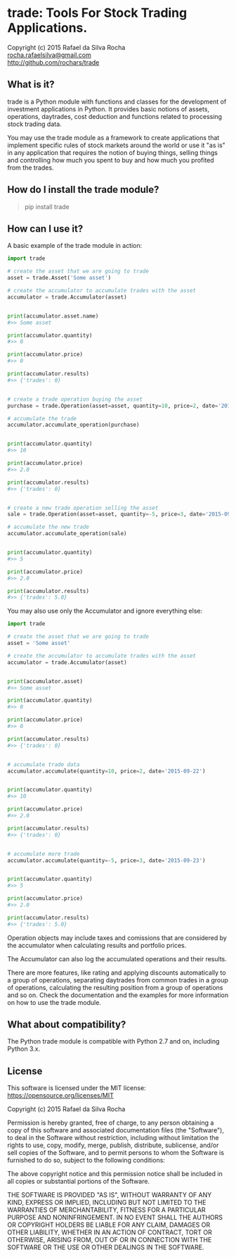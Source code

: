 trade: Tools For Stock Trading Applications.
============================================
Copyright (c) 2015 Rafael da Silva Rocha  
rocha.rafaelsilva@gmail.com  
http://github.com/rochars/trade


What is it?
-----------
trade is a Python module with functions and classes for the development
of investment applications in Python. It provides basic notions of assets,
operations, daytrades, cost deduction and functions related to processing
stock trading data.

You may use the trade module as a framework to create applications that
implement specific rules of stock markets around the world or use it "as is"
in any  application that requires the notion of buying things, selling things
and controlling how much you spent to buy and how much you profited from the
trades.


How do I install the trade module?
------------------------------

  > pip install trade


How can I use it?
-----------------
A basic example of the trade module in action:

```python
import trade

# create the asset that we are going to trade
asset = trade.Asset('Some asset')

# create the accumulator to accumulate trades with the asset
accumulator = trade.Accumulator(asset)


print(accumulator.asset.name)
#>> Some asset

print(accumulator.quantity)
#>> 0

print(accumulator.price)
#>> 0

print(accumulator.results)
#>> {'trades': 0}


# create a trade operation buying the asset
purchase = trade.Operation(asset=asset, quantity=10, price=2, date='2015-09-22')

# accumulate the trade
accumulator.accumulate_operation(purchase)


print(accumulator.quantity)
#>> 10

print(accumulator.price)
#>> 2.0

print(accumulator.results)
#>> {'trades': 0}


# create a new trade operation selling the asset
sale = trade.Operation(asset=asset, quantity=-5, price=3, date='2015-09-23')

# accumulate the new trade
accumulator.accumulate_operation(sale)


print(accumulator.quantity)
#>> 5

print(accumulator.price)
#>> 2.0

print(accumulator.results)
#>> {'trades': 5.0}
```

You may also use only the Accumulator and ignore everything else:
```python
import trade

# create the asset that we are going to trade
asset = 'Some asset'

# create the accumulator to accumulate trades with the asset
accumulator = trade.Accumulator(asset)


print(accumulator.asset)
#>> Some asset

print(accumulator.quantity)
#>> 0

print(accumulator.price)
#>> 0

print(accumulator.results)
#>> {'trades': 0}


# accumulate trade data
accumulator.accumulate(quantity=10, price=2, date='2015-09-22')


print(accumulator.quantity)
#>> 10

print(accumulator.price)
#>> 2.0

print(accumulator.results)
#>> {'trades': 0}


# accumulate more trade
accumulator.accumulate(quantity=-5, price=3, date='2015-09-23')


print(accumulator.quantity)
#>> 5

print(accumulator.price)
#>> 2.0

print(accumulator.results)
#>> {'trades': 5.0}

```

Operation objects may include taxes and comissions that are considered by the
accumulator when calculating results and portfolio prices.

The Accumulator can also log the accumulated operations and their results.

There are more features, like rating and applying discounts automatically
to a group of operations, separating daytrades from common trades in a group of
operations, calculating the resulting position from a group of operations and so
on. Check the documentation and the examples for more information on how to
use the trade module.


What about compatibility?
-------------------------
The Python trade module is compatible with Python 2.7 and on, including Python 3.x.


License
-------
This software is licensed under the MIT license: https://opensource.org/licenses/MIT


Copyright (c) 2015 Rafael da Silva Rocha

Permission is hereby granted, free of charge, to any person obtaining a copy
of this software and associated documentation files (the "Software"), to deal
in the Software without restriction, including without limitation the rights
to use, copy, modify, merge, publish, distribute, sublicense, and/or sell
copies of the Software, and to permit persons to whom the Software is
furnished to do so, subject to the following conditions:

The above copyright notice and this permission notice shall be included in
all copies or substantial portions of the Software.

THE SOFTWARE IS PROVIDED "AS IS", WITHOUT WARRANTY OF ANY KIND, EXPRESS OR
IMPLIED, INCLUDING BUT NOT LIMITED TO THE WARRANTIES OF MERCHANTABILITY,
FITNESS FOR A PARTICULAR PURPOSE AND NONINFRINGEMENT. IN NO EVENT SHALL THE
AUTHORS OR COPYRIGHT HOLDERS BE LIABLE FOR ANY CLAIM, DAMAGES OR OTHER
LIABILITY, WHETHER IN AN ACTION OF CONTRACT, TORT OR OTHERWISE, ARISING FROM,
OUT OF OR IN CONNECTION WITH THE SOFTWARE OR THE USE OR OTHER DEALINGS IN
THE SOFTWARE.
